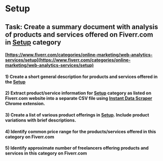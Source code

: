 # Setup
## Task: Create a summary document with analysis of products and services offered on Fiverr.com in [Setup](https://www.fiverr.com/categories/online-marketing/web-analytics-services/setup) category
#### [https://www.fiverr.com/categories/online-marketing/web-analytics-services/setup](https://www.fiverr.com/categories/online-marketing/web-analytics-services/setup)
#### 1) Create a short general description for products and services offered in the [Setup](https://www.fiverr.com/categories/online-marketing/web-analytics-services/setup)
#### 2) Extract product/service information for [Setup](https://www.fiverr.com/categories/online-marketing/web-analytics-services/setup) category as listed on Fiverr.com website into a separate CSV file using [Instant Data Scraper](https://chrome.google.com/webstore/detail/instant-data-scraper/ofaokhiedipichpaobibbnahnkdoiiah) Chrome extension.
#### 3) Create a list of various product offerings in [Setup](https://www.fiverr.com/categories/online-marketing/web-analytics-services/setup). Include product variations with brief descriptions.
#### 4) Identify common price range for the products/services offered in this category on Fiverr.com
#### 5) Identify approximate number of freelancers offering products and services in this category on Fiverr.com
